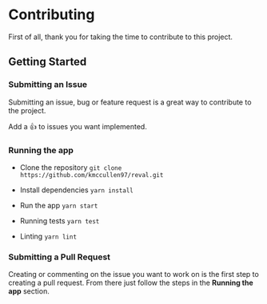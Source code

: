 # Contributing

First of all, thank you for taking the time to contribute to this project.

## Getting Started

### Submitting an Issue

Submitting an issue, bug or feature request is a great way to contribute to the project.

Add a :+1: to issues you want implemented.

### Running the app

- Clone the repository `git clone https://github.com/kmccullen97/reval.git`

- Install dependencies `yarn install`

- Run the app `yarn start`

- Running tests `yarn test`

- Linting `yarn lint`

### Submitting a Pull Request

Creating or commenting on the issue you want to work on is the first step to creating a pull request. From there just follow the steps in the **Running the app** section.
